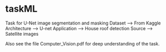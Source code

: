 # taskML
Task for U-Net image segmentation and masking
Dataset      --> From Kaggle
Architecture --> U-net
Application  --> House roof detection
Source       --> Satellite images

Also see the file Computer_Vision.pdf for deep understanding of the task.

